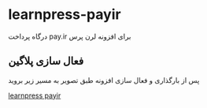 # learnpress-payir
درگاه پرداخت pay.ir برای افزونه لرن پرس
## فعال سازی پلاگین
پس از بارگذاری و فعال سازی افزونه طبق تصویر به مسیر زیر بروید

[learnpress payir](http://midiyasoft.com/upload/1397/1.png "setting")


